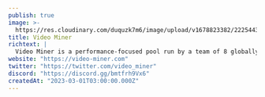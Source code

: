 ```yaml
---
publish: true
image: >-
  https://res.cloudinary.com/duquzk7m6/image/upload/v1678823382/222544353-2bf8b79d-e9e8-4102-854a-83827149820e_vplj8e.jpg
title: Video Miner
richtext: |
  Video Miner is a performance-focused pool run by a team of 8 globally distributed Orchestrators, allowing anyone to participate in the Livepeer network as a Transcoder and earn passive income. Our custom selection algorithm rewards top performers with more work and higher pay.
website: "https://video-miner.com"
twitter: "https://twitter.com/video_miner"
discord: "https://discord.gg/bmtfrh9Vx6"
createdAt: "2023-03-01T03:00:00.000Z"
---
```


